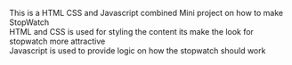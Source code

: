 This is a HTML CSS and Javascript combined Mini project on how to make StopWatch<br>
HTML and CSS is used for styling the content its make the look for stopwatch more attractive <br>
Javascript is used to provide logic on how the stopwatch should work <br>
